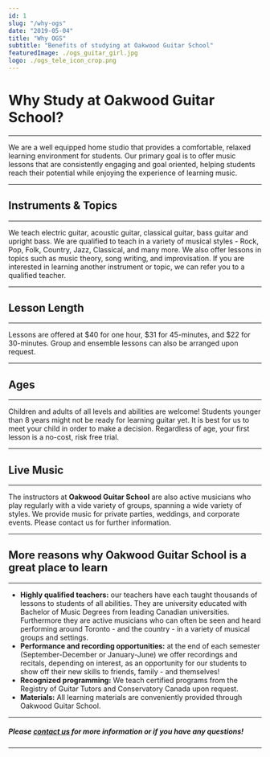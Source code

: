 ```yaml
---
id: 1
slug: "/why-ogs"
date: "2019-05-04"
title: "Why OGS"
subtitle: "Benefits of studying at Oakwood Guitar School"
featuredImage: ./ogs_guitar_girl.jpg
logo: ./ogs_tele_icon_crop.png
---
```


# **Why Study at Oakwood Guitar School?**
---
We are a well equipped home studio that provides a comfortable, relaxed learning environment for students. Our primary goal is to offer music lessons that are consistently engaging and goal oriented, helping students reach their potential while enjoying the experience of learning music.  

---
## **Instruments & Topics**
---
We teach electric guitar, acoustic guitar, classical guitar, bass guitar and upright bass. We are qualified to teach in a variety of musical styles - Rock, Pop, Folk, Country, Jazz, Classical, and many more. We also offer lessons in topics such as music theory, song writing, and improvisation. If you are interested in learning another instrument or topic, we can refer you to a qualified teacher.

---
## **Lesson Length**
---
Lessons are offered at $40 for one hour, $31 for 45-minutes, and $22 for 30-minutes. Group and ensemble lessons can also be arranged upon request.  
 
---  
## **Ages**  
---
Children and adults of all levels and abilities are welcome! Students younger than 8 years might not be ready for learning guitar yet. It is best for us to meet your child in order to make a decision. Regardless of age, your first lesson is a no-cost, risk free trial. 

---  
## **Live Music**
---

The instructors at **Oakwood Guitar School** are also active musicians who play regularly with a vide variety of groups, spanning a wide variety of styles. We provide music for private parties, weddings, and corporate events. Please contact us for further information.

---  
## **More reasons why Oakwood Guitar School is a great place to learn**
---

- **Highly qualified teachers:** our teachers have each taught thousands of lessons to students of all abilities. They are university educated with Bachelor of Music Degrees from leading Canadian universities. Furthermore they are active musicians who can often be seen and heard performing around Toronto - and the country - in a variety of musical groups and settings.
- **Performance and recording opportunities:** at the end of each semester (September-December or January-June) we offer recordings and recitals, depending on interest, as an opportunity for our students to show off their new skills to friends, family - and themselves!
- **Recognized programming:** We teach certified programs from the Registry of Guitar Tutors and Conservatory Canada upon request.
- **Materials:** All learning materials are conveniently provided through Oakwood Guitar School.  

---
##### **Please [contact us](mailto:info@oakwoodguitarschool.com "Oakwood Guitar School") for more information or if you have any questions!**
---